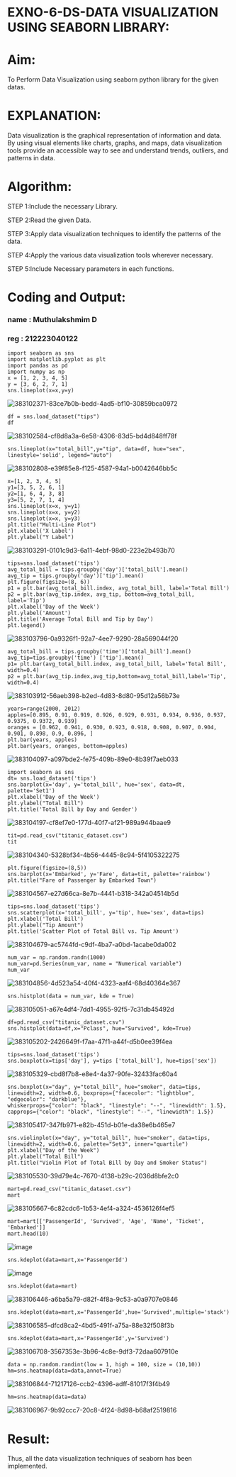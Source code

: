 # EXNO-6-DS-DATA VISUALIZATION USING SEABORN LIBRARY:

# Aim:
  To Perform Data Visualization using seaborn python library for the given datas.

# EXPLANATION:
Data visualization is the graphical representation of information and data. By using visual elements like charts, graphs, and maps, data visualization tools provide an accessible way to see and understand trends, outliers, and patterns in data.

# Algorithm:
STEP 1:Include the necessary Library.

STEP 2:Read the given Data.

STEP 3:Apply data visualization techniques to identify the patterns of the data.

STEP 4:Apply the various data visualization tools wherever necessary.

STEP 5:Include Necessary parameters in each functions.

# Coding and Output:
### name : Muthulakshmim D
### reg : 212223040122
```
import seaborn as sns
import matplotlib.pyplot as plt
import pandas as pd
import numpy as np
x = [1, 2, 3, 4, 5]
y = [3, 6, 2, 7, 1]
sns.lineplot(x=x,y=y)
```
![383102371-83ce7b0b-bedd-4ad5-bf10-30859bca0972](https://github.com/user-attachments/assets/240de06a-eb91-4bee-aa74-5cc61df3ea80)
```
df = sns.load_dataset("tips")
df
```
![383102584-cf8d8a3a-6e58-4306-83d5-bd4d848ff78f](https://github.com/user-attachments/assets/adb5ee82-62ba-47cb-85e9-0b5b25e29100)
```
sns.lineplot(x="total_bill",y="tip", data=df, hue="sex", linestyle='solid', legend="auto")
```
![383102808-e39f85e8-f125-4587-94a1-b0042646bb5c](https://github.com/user-attachments/assets/a7ae9be5-6c37-4e50-b97a-5e71f23c565e)
```
x=[1, 2, 3, 4, 5]
y1=[3, 5, 2, 6, 1]
y2=[1, 6, 4, 3, 8]
y3=[5, 2, 7, 1, 4]
sns.lineplot(x=x, y=y1)
sns.lineplot(x=x, y=y2)
sns.lineplot(x=x, y=y3)
plt.title("Multi-Line Plot")
plt.xlabel('X Label')
plt.ylabel("Y Label")
```
![383103291-0101c9d3-6a11-4ebf-98d0-223e2b493b70](https://github.com/user-attachments/assets/d59079f1-1a49-472c-a8d7-f82fc1e85cda)
```
tips=sns.load_dataset('tips')
avg_total_bill = tips.groupby('day')['total_bill'].mean()
avg_tip = tips.groupby('day')['tip'].mean()
plt.figure(figsize=(8, 6))
p1 = plt.bar(avg_total_bill.index, avg_total_bill, label='Total Bill')
p2 = plt.bar(avg_tip.index, avg_tip, bottom=avg_total_bill, label='Tip')
plt.xlabel('Day of the Week')
plt.ylabel('Amount')
plt.title('Average Total Bill and Tip by Day')
plt.legend()
```
![383103796-0a9326f1-92a7-4ee7-9290-28a569044f20](https://github.com/user-attachments/assets/cf5ee2cd-2322-494a-9887-c096bf8e5627)
```
avg_total_bill = tips.groupby('time')['total_bill'].mean() 
avg_tip=tips.groupby('time') ['tip'].mean()
p1= plt.bar(avg_total_bill.index, avg_total_bill, label='Total Bill', width=0.4)
p2 = plt.bar(avg_tip.index,avg_tip,bottom=avg_total_bill,label='Tip', width=0.4)
```
![383103912-56aeb398-b2ed-4d83-8d80-95d12a56b73e](https://github.com/user-attachments/assets/0629710e-097f-4e57-b054-6d6b2efdc7f7)
```
years=range(2000, 2012)
apples=[0.895, 0.91, 0.919, 0.926, 0.929, 0.931, 0.934, 0.936, 0.937, 0.9375, 0.9372, 0.939] 
oranges = [0.962, 0.941, 0.930, 0.923, 0.918, 0.908, 0.907, 0.904, 0.901, 0.898, 0.9, 0.896, ]
plt.bar(years, apples)
plt.bar(years, oranges, bottom=apples)
```
![383104097-a097bde2-fe75-409b-89e0-8b39f7aeb033](https://github.com/user-attachments/assets/932c7faf-dc22-4d27-a933-022f9ead1af1)
```
import seaborn as sns
dt= sns.load_dataset('tips')
sns.barplot(x='day', y='total_bill', hue='sex', data=dt, palette='Set1')
plt.xlabel('Day of the Week')
plt.ylabel("Total Bill")
plt.title('Total Bill by Day and Gender')
```
![383104197-cf8ef7e0-177d-40f7-af21-989a944baae9](https://github.com/user-attachments/assets/d73ef6dd-62f8-4af8-8ec3-2fc50567ffb0)
```
tit=pd.read_csv("titanic_dataset.csv")
tit
```
![383104340-5328bf34-4b56-4445-8c94-5f4105322275](https://github.com/user-attachments/assets/40cfa1b9-4efc-4aaa-8d61-c8669236d166)
```
plt.figure(figsize=(8,5))
sns.barplot(x='Embarked', y='Fare', data=tit, palette='rainbow') 
plt.title("Fare of Passenger by Embarked Town")
```
![383104567-e27d66ca-8e7b-4441-b318-342a04514b5d](https://github.com/user-attachments/assets/911d5cb8-45a0-4bce-8852-af01c403a116)
```
tips=sns.load_dataset('tips')
sns.scatterplot(x='total_bill', y='tip', hue='sex', data=tips)
plt.xlabel('Total Bill')
plt.ylabel("Tip Amount")
plt.title('Scatter Plot of Total Bill vs. Tip Amount')
```
![383104679-ac5744fd-c9df-4ba7-a0bd-1acabe0da002](https://github.com/user-attachments/assets/f3f7a20b-602d-48c3-b70a-7669d9bf36f4)
```
num_var = np.random.randn(1000)
num_var=pd.Series(num_var, name = "Numerical variable")
num_var
```
![383104856-4d523a54-40f4-4323-aaf4-68d40364e367](https://github.com/user-attachments/assets/a0575ad5-8dca-479f-9619-d4144bfd3699)
```
sns.histplot(data = num_var, kde = True)
```
![383105051-a67e4df4-7dd1-4955-92f5-7c31db45492d](https://github.com/user-attachments/assets/dc4993cb-1882-43ef-8529-285e5ed55cec)
```
df=pd.read_csv("titanic_dataset.csv")
sns.histplot(data=df,x="Pclass", hue="Survived", kde=True)
```
![383105202-2426649f-f7aa-47f1-a44f-d5b0ee39f4ea](https://github.com/user-attachments/assets/67912fa3-ee6c-4fd0-bf50-b0456147d54c)
```
tips=sns.load_dataset('tips')
sns.boxplot(x=tips['day'], y=tips ['total_bill'], hue=tips['sex'])
```
![383105329-cbd8f7b8-e8e4-4a37-90fe-32433fac60a4](https://github.com/user-attachments/assets/73e82086-8b77-44c8-ba5f-0b7ddbe6e624)
```
sns.boxplot(x="day", y="total_bill", hue="smoker", data=tips, linewidth=2, width=0.6, boxprops={"facecolor": "lightblue", "edgecolor": "darkblue"},
whiskerprops={"color": "black", "linestyle": "--", "linewidth": 1.5}, capprops={"color": "black", "linestyle": "--", "linewidth": 1.5})
```
![383105417-347fb971-e82b-451d-b01e-da38e6b465e7](https://github.com/user-attachments/assets/33d7bcda-f63b-4ff7-8c94-4a1a48af9ba0)
```
sns.violinplot(x="day", y="total_bill", hue="smoker", data=tips, linewidth=2, width=0.6, palette="Set3", inner="quartile")
plt.xlabel("Day of the Week")
plt.ylabel("Total Bill")
plt.title("Violin Plot of Total Bill by Day and Smoker Status")
```
![383105530-39d79e4c-7670-4138-b29c-2036d8bfe2c0](https://github.com/user-attachments/assets/ba34039c-9504-4a02-be43-dd1d17f17d61)
```
mart=pd.read_csv("titanic_dataset.csv")
mart
```
![383105667-6c82cdc6-1b53-4ef4-a324-4536126f4ef5](https://github.com/user-attachments/assets/5be23a19-7f48-4c8d-bfd9-7843e381832f)
```
mart=mart[['PassengerId', 'Survived', 'Age', 'Name', 'Ticket', 'Embarked']] 
mart.head(10)
```
![image](https://github.com/user-attachments/assets/b9717748-c885-40a0-a050-b1e6866c62f3)
```
sns.kdeplot(data=mart,x='PassengerId')
```
![image](https://github.com/user-attachments/assets/eb8c91c9-962e-4bb3-9d33-3c661d025b38)
```
sns.kdeplot(data=mart)
```
![383106446-a6ba5a79-d82f-4f8a-9c53-a0a9707e0846](https://github.com/user-attachments/assets/6f3c543f-d96d-4a36-bfe6-5799e010fdeb)
```
sns.kdeplot(data=mart,x='PassengerId',hue='Survived',multiple='stack')
```
![383106585-dfcd8ca2-4bd5-491f-a75a-88e32f508f3b](https://github.com/user-attachments/assets/440d25c1-110e-4bb2-8b03-104b1560a438)
```
sns.kdeplot(data=mart,x='PassengerId',y='Survived')
```
![383106708-3567353e-3b96-4c8e-9df3-72daa607910e](https://github.com/user-attachments/assets/1a8199ab-3521-4782-9e1f-f3b47ae9941f)
```
data = np.random.randint(low = 1, high = 100, size = (10,10))
hm=sns.heatmap(data=data,annot=True)
```
![383106844-71217126-ccb2-4396-adff-81017f3f4b49](https://github.com/user-attachments/assets/bcf2764e-3494-47c8-8487-626bc5517982)
```
hm=sns.heatmap(data=data)
```
![383106967-9b92ccc7-20c8-4f24-8d98-b68af2519816](https://github.com/user-attachments/assets/7ee229f9-af0d-4afd-abbd-f8961ce05223)


# Result:
 Thus, all the data visualization techniques of seaborn has been implemented.
